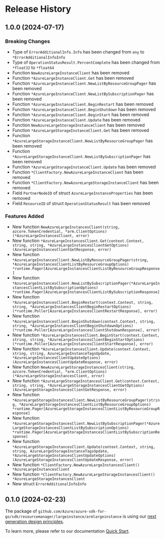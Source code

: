 # Release History

## 1.0.0 (2024-07-17)
### Breaking Changes

- Type of `ErrorAdditionalInfo.Info` has been changed from `any` to `*ErrorAdditionalInfoInfo`
- Type of `OperationStatusResult.PercentComplete` has been changed from `*float32` to `*float64`
- Function `NewAzureLargeInstanceClient` has been removed
- Function `*AzureLargeInstanceClient.Get` has been removed
- Function `*AzureLargeInstanceClient.NewListByResourceGroupPager` has been removed
- Function `*AzureLargeInstanceClient.NewListBySubscriptionPager` has been removed
- Function `*AzureLargeInstanceClient.BeginRestart` has been removed
- Function `*AzureLargeInstanceClient.BeginShutdown` has been removed
- Function `*AzureLargeInstanceClient.BeginStart` has been removed
- Function `*AzureLargeInstanceClient.Update` has been removed
- Function `NewAzureLargeStorageInstanceClient` has been removed
- Function `*AzureLargeStorageInstanceClient.Get` has been removed
- Function `*AzureLargeStorageInstanceClient.NewListByResourceGroupPager` has been removed
- Function `*AzureLargeStorageInstanceClient.NewListBySubscriptionPager` has been removed
- Function `*AzureLargeStorageInstanceClient.Update` has been removed
- Function `*ClientFactory.NewAzureLargeInstanceClient` has been removed
- Function `*ClientFactory.NewAzureLargeStorageInstanceClient` has been removed
- Field `PartnerNodeID` of struct `AzureLargeInstanceProperties` has been removed
- Field `ResourceID` of struct `OperationStatusResult` has been removed

### Features Added

- New function `NewAzureLargeInstancesClient(string, azcore.TokenCredential, *arm.ClientOptions) (*AzureLargeInstancesClient, error)`
- New function `*AzureLargeInstancesClient.Get(context.Context, string, string, *AzureLargeInstancesClientGetOptions) (AzureLargeInstancesClientGetResponse, error)`
- New function `*AzureLargeInstancesClient.NewListByResourceGroupPager(string, *AzureLargeInstancesClientListByResourceGroupOptions) *runtime.Pager[AzureLargeInstancesClientListByResourceGroupResponse]`
- New function `*AzureLargeInstancesClient.NewListBySubscriptionPager(*AzureLargeInstancesClientListBySubscriptionOptions) *runtime.Pager[AzureLargeInstancesClientListBySubscriptionResponse]`
- New function `*AzureLargeInstancesClient.BeginRestart(context.Context, string, string, *AzureLargeInstancesClientBeginRestartOptions) (*runtime.Poller[AzureLargeInstancesClientRestartResponse], error)`
- New function `*AzureLargeInstancesClient.BeginShutdown(context.Context, string, string, *AzureLargeInstancesClientBeginShutdownOptions) (*runtime.Poller[AzureLargeInstancesClientShutdownResponse], error)`
- New function `*AzureLargeInstancesClient.BeginStart(context.Context, string, string, *AzureLargeInstancesClientBeginStartOptions) (*runtime.Poller[AzureLargeInstancesClientStartResponse], error)`
- New function `*AzureLargeInstancesClient.Update(context.Context, string, string, AzureLargeInstanceTagsUpdate, *AzureLargeInstancesClientUpdateOptions) (AzureLargeInstancesClientUpdateResponse, error)`
- New function `NewAzureLargeStorageInstancesClient(string, azcore.TokenCredential, *arm.ClientOptions) (*AzureLargeStorageInstancesClient, error)`
- New function `*AzureLargeStorageInstancesClient.Get(context.Context, string, string, *AzureLargeStorageInstancesClientGetOptions) (AzureLargeStorageInstancesClientGetResponse, error)`
- New function `*AzureLargeStorageInstancesClient.NewListByResourceGroupPager(string, *AzureLargeStorageInstancesClientListByResourceGroupOptions) *runtime.Pager[AzureLargeStorageInstancesClientListByResourceGroupResponse]`
- New function `*AzureLargeStorageInstancesClient.NewListBySubscriptionPager(*AzureLargeStorageInstancesClientListBySubscriptionOptions) *runtime.Pager[AzureLargeStorageInstancesClientListBySubscriptionResponse]`
- New function `*AzureLargeStorageInstancesClient.Update(context.Context, string, string, AzureLargeStorageInstanceTagsUpdate, *AzureLargeStorageInstancesClientUpdateOptions) (AzureLargeStorageInstancesClientUpdateResponse, error)`
- New function `*ClientFactory.NewAzureLargeInstancesClient() *AzureLargeInstancesClient`
- New function `*ClientFactory.NewAzureLargeStorageInstancesClient() *AzureLargeStorageInstancesClient`
- New struct `ErrorAdditionalInfoInfo`


## 0.1.0 (2024-02-23)

The package of `github.com/Azure/azure-sdk-for-go/sdk/resourcemanager/largeinstance/armlargeinstance` is using our [next generation design principles](https://azure.github.io/azure-sdk/general_introduction.html).

To learn more, please refer to our documentation [Quick Start](https://aka.ms/azsdk/go/mgmt).
